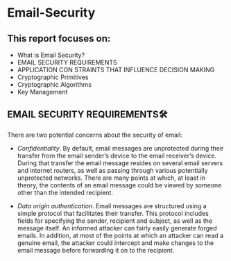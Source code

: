 # Email-Security

## This report focuses on:

* What is Email Security?
* EMAIL SECURITY REQUIREMENTS
* APPLICATION CON STRAINTS THAT INFLUENCE DECISION MAKING
* Cryptographic Primitives
* Cryptographic Algorithms
* Key Management


## EMAIL SECURITY REQUIREMENTS🛠️

There are two potential concerns about the security of email:

* *Confidentiality*. 
By default, email messages are unprotected during their transfer from the email sender’s
device to the email receiver’s device. During that transfer the email message resides on several email servers
and internet routers, as well as passing through various potentially unprotected networks. There are many
points at which, at least in theory, the contents of an email message could be viewed by someone other than
the intended recipient.

* *Data origin authentication*. 
Email messages are structured using a simple protocol that facilitates their transfer. This protocol 
includes fields for specifying the sender, recipient and subject, as well as the message itself. 
An informed attacker can fairly easily generate forged emails. In addition, at most of the points at which
an attacker can read a genuine email, the attacker could intercept and make changes to the email message
before forwarding it on to the recipient.
